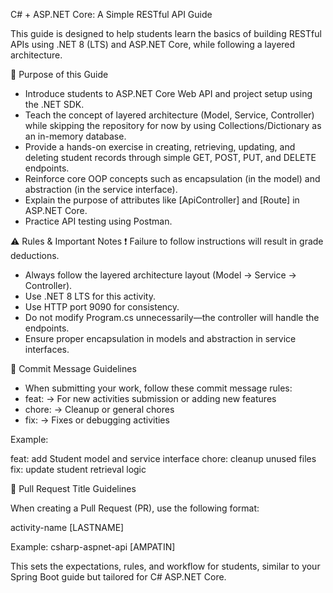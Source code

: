 C# + ASP.NET Core: A Simple RESTful API Guide

This guide is designed to help students learn the basics of building RESTful APIs using .NET 8 (LTS) and ASP.NET Core, while following a layered architecture.

🎯 Purpose of this Guide

- Introduce students to ASP.NET Core Web API and project setup using the .NET SDK.
- Teach the concept of layered architecture (Model, Service, Controller) while skipping the repository for now by using Collections/Dictionary as an in-memory database.
- Provide a hands-on exercise in creating, retrieving, updating, and deleting student records through simple GET, POST, PUT, and DELETE endpoints.
- Reinforce core OOP concepts such as encapsulation (in the model) and abstraction (in the service interface).
- Explain the purpose of attributes like [ApiController] and [Route] in ASP.NET Core.
- Practice API testing using Postman.

⚠️ Rules & Important Notes
❗ Failure to follow instructions will result in grade deductions.

- Always follow the layered architecture layout (Model → Service → Controller).
- Use .NET 8 LTS for this activity.
- Use HTTP port 9090 for consistency.
- Do not modify Program.cs unnecessarily—the controller will handle the endpoints.
- Ensure proper encapsulation in models and abstraction in service interfaces.

📝 Commit Message Guidelines

- When submitting your work, follow these commit message rules:
- feat: <message> → For new activities submission or adding new features
- chore: <message> → Cleanup or general chores
- fix: <message> → Fixes or debugging activities

Example:

feat: add Student model and service interface
chore: cleanup unused files
fix: update student retrieval logic

📝 Pull Request Title Guidelines

When creating a Pull Request (PR), use the following format:

activity-name [LASTNAME]

Example:
csharp-aspnet-api [AMPATIN]

This sets the expectations, rules, and workflow for students, similar to your Spring Boot guide but tailored for C# ASP.NET Core.
